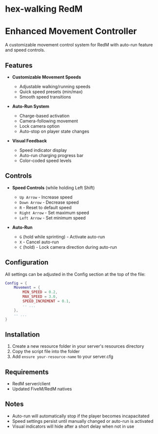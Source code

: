 # hex-walking RedM


# Enhanced Movement Controller

A customizable movement control system for RedM with auto-run feature and speed controls.

## Features

- **Customizable Movement Speeds**
  - Adjustable walking/running speeds
  - Quick speed presets (min/max)
  - Smooth speed transitions

- **Auto-Run System**
  - Charge-based activation
  - Camera-following movement
  - Lock camera option
  - Auto-stop on player state changes

- **Visual Feedback**
  - Speed indicator display
  - Auto-run charging progress bar
  - Color-coded speed levels

## Controls

- **Speed Controls** (while holding Left Shift)
  - `Up Arrow` - Increase speed
  - `Down Arrow` - Decrease speed
  - `R` - Reset to default speed
  - `Right Arrow` - Set maximum speed
  - `Left Arrow` - Set minimum speed

- **Auto-Run**
  - `G` (hold while sprinting) - Activate auto-run
  - `X` - Cancel auto-run
  - `C` (hold) - Lock camera direction during auto-run

## Configuration

All settings can be adjusted in the Config section at the top of the file:

```lua
Config = {
    Movement = {
        MIN_SPEED = 0.2,
        MAX_SPEED = 3.0,
        SPEED_INCREMENT = 0.1,
        -- ...
    },
    -- ...
}
```

## Installation

1. Create a new resource folder in your server's resources directory
2. Copy the script file into the folder
3. Add `ensure your-resource-name` to your server.cfg

## Requirements

- RedM server/client
- Updated FiveM/RedM natives

## Notes

- Auto-run will automatically stop if the player becomes incapacitated
- Speed settings persist until manually changed or auto-run is activated
- Visual indicators will hide after a short delay when not in use
